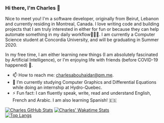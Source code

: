 ### Hi there, I'm Charles 👋

Nice to meet you! I'm a software developer, originally from Beirut, Lebanon and currently residing in Montreal, Canada. I love writing code and building projects that I am truly interested in either for fun or because they can help automate something in my daily workflow👨🏻‍💻. I am currently a Computer Science student at Concordia University, and will be graduating in Summer 2020.

In my free time, I am either learning new things (I am absolutely fascinated by Artificial Intelligence), or I'm enjoying life with friends (before COVID-19 happened) 👀.<br>

- 📫 How to reach me: charlesabouhaidar@pm.me.
- 🌱 I’m currently studying Computer Graphics and Differential Equations while doing an internship at Hydro-Quebec.
- ⚡ Fun fact: I can fluently speak, write, read and understand English, French and Arabic. I am also learning Spanish! 🇪🇸


[![Charles GitHub Stats](https://github-readme-stats.vercel.app/api?username=charlesabouhaidar&show_icons=true&theme=dark&count_private=true)](https://github.com/charlesabouhaidar?tab=repositories)
[![Charles' Wakatime Stats](https://github-readme-stats.vercel.app/api/wakatime?username=charlesabouhaidar&theme=dark&count_private=true)](https://wakatime.com/@charlesabouhaidar)<br>
[![Top Langs](https://github-readme-stats.vercel.app/api/top-langs/?username=charlesabouhaidar&theme=dark&count_private=true)](https://github.com/charlesabouhaidar)

